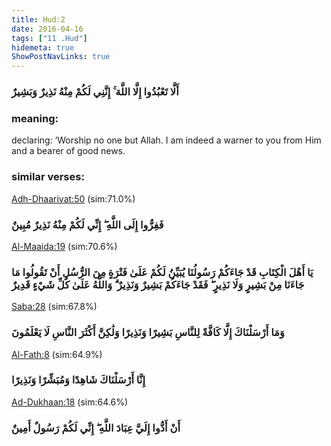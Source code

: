 ```yaml
---
title: Hud:2
date: 2016-04-16
tags: ["11 .Hud"]
hidemeta: true 
ShowPostNavLinks: true 
---
```

### أَلَّا تَعْبُدُوا إِلَّا اللَّهَ ۚ إِنَّنِي لَكُمْ مِنْهُ نَذِيرٌ وَبَشِيرٌ
### meaning: 
declaring: ‘Worship no one but Allah. I am indeed a warner to you from Him and a bearer of good news.
### similar verses: 

[Adh-Dhaariyat:50](/51/50) (sim:71.0%)

### فَفِرُّوا إِلَى اللَّهِ ۖ إِنِّي لَكُمْ مِنْهُ نَذِيرٌ مُبِينٌ

[Al-Maaida:19](/5/19) (sim:70.6%)

### يَا أَهْلَ الْكِتَابِ قَدْ جَاءَكُمْ رَسُولُنَا يُبَيِّنُ لَكُمْ عَلَىٰ فَتْرَةٍ مِنَ الرُّسُلِ أَنْ تَقُولُوا مَا جَاءَنَا مِنْ بَشِيرٍ وَلَا نَذِيرٍ ۖ فَقَدْ جَاءَكُمْ بَشِيرٌ وَنَذِيرٌ ۗ وَاللَّهُ عَلَىٰ كُلِّ شَيْءٍ قَدِيرٌ

[Saba:28](/34/28) (sim:67.8%)

### وَمَا أَرْسَلْنَاكَ إِلَّا كَافَّةً لِلنَّاسِ بَشِيرًا وَنَذِيرًا وَلَٰكِنَّ أَكْثَرَ النَّاسِ لَا يَعْلَمُونَ

[Al-Fath:8](/48/8) (sim:64.9%)

### إِنَّا أَرْسَلْنَاكَ شَاهِدًا وَمُبَشِّرًا وَنَذِيرًا

[Ad-Dukhaan:18](/44/18) (sim:64.6%)

### أَنْ أَدُّوا إِلَيَّ عِبَادَ اللَّهِ ۖ إِنِّي لَكُمْ رَسُولٌ أَمِينٌ

